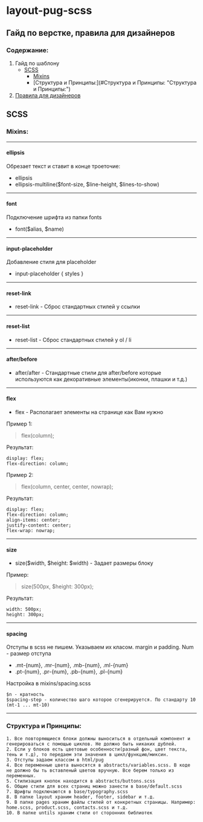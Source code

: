 # layout-pug-scss
## Гайд по верстке, правила для дизайнеров
### Содержание:
1. Гайд по шаблону
   * [SCSS](#scss "SCSS")
     *  [Mixins](#Mixins "Mixins")
     *  [Структура и Принципы:](#Структура и Принципы: "Структура и Принципы:")
2. [Правила для дизайнеров](./designer/README.md "Правила для дизайнеров")

## SCSS
### Mixins:
***
#### ellipsis
Обрезает текст и ставит в конце троеточие:
* ellipsis
* ellipsis-multiline($font-size, $line-height, $lines-to-show)
***
#### font
Подключение шрифта из папки fonts
* font($alias, $name)
***
#### input-placeholder
Добавление стиля для placeholder
* input-placeholder { styles }
***
#### reset-link
* reset-link - Сброс стандартных стилей у ссылки
***
#### reset-list
* reset-list - Сброс стандартных стилей у ol / li
***
#### after/before
* after/after - Стандартные стили для after/before которые используются как декоративные элементы(иконки, плашки и т.д.)
***
#### flex
* flex - Располагает элементы на странице как Вам нужно

Пример 1: 

> flex(column);

Результат:

    display: flex;
    flex-direction: column;

Пример 2:

> flex(column, center, center, nowrap);

Результат:

    display: flex;
    flex-direction: column;
    align-items: center;
    justify-content: center;
    flex-wrap: nowrap;
***
#### size
* size($width, $height: $width) - Задает размеры блоку

Пример:

> size(500px, $height: 300px);

Результат:

    width: 500px;
    height: 300px;

***
#### spacing
Отступы в scss не пишем. Указываем их класом.
margin и padding. Num - размер отступа
* .mt-{num}, .mr-{num}, .mb-{num}, .ml-{num}
* .pt-{num}, .pr-{num}, .pb-{num}, .pl-{num}

Настройка в mixins/spacing.scss

    $n - кратность 
    $spacing-step - количество шаго которое сгенерируется. По стандарту 10 (mt-1 ... mt-10)

***

### Структура и Принципы:
    1. Все повторяющиеся блоки должны выноситься в отдельный компонент и генерироваться с помощью циклов. Не должно быть никаких дублей.
    2. Если у блоков есть цветовые особенности(разный фон, цвет текста, тень и т.д), то передаем эти значения в цикл/функцию/миксин.
    3. Отступы задаем классом в html/pug
    4. Все переменные цвета выносятся в abstracts/variables.scss. В коде не должно бы ть вставленый цветов вручную. Все берем только из переменных.
    5. Стилизация кнопок находится в abstracts/buttons.scss
    6. Общие стили для всех страниц можно занести в base/default.scss
    7. Шрифты подключаются в base/typography.scss
    8. В папке layout храним header, footer, sidebar и т.д.
    9. В папке pages храним файлы стилей от конкретных страницы. Например: home.scss, product.scss, contacts.scss и т.д.
    10. В папке untils храним стили от сторонних библиотек